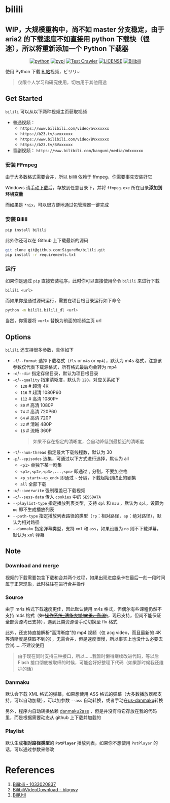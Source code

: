 # bilili

## WIP，大规模重构中，尚不如 master 分支稳定，由于 aria2 的下载速度不如直接用 python 下载快（很迷），所以将重新添加一个 Python 下载器

<p align="center">
   <a href="https://python.org/" target="_blank"><img alt="python" src="https://img.shields.io/badge/Python-3.6|3.7|3.8-green?logo=python"></a>
   <a href="https://pypi.org/project/bilili/" target="_blank"><img src="https://img.shields.io/pypi/v/bilili" alt="pypi"></a>
   <a href="https://github.com/SigureMo/bilili/actions?query=workflow%3A%22Test+Crawler%22" target="_blank"><img alt="Test Crawler" src="https://github.com/SigureMo/bilili/workflows/API%20Test/badge.svg"></a>
   <a href="LICENSE"><img alt="LICENSE" src="https://img.shields.io/github/license/SigureMo/bilili"></a>
   <a href="https://bilibili.com" target="_blank"><img src="https://img.shields.io/badge/bilibili-1eabc9.svg?logo=bilibili&logoColor=white" alt="Bilibili"></a>
</p>

使用 Python 下载 [B 站](https://www.bilibili.com/)视频，ビリリ~

> 仅限个人学习和研究使用，切勿用于其他用途

## Get Started

`bilili` 可以从以下两种视频主页获取视频

-  普通视频：
   -  `https://www.bilibili.com/video/avxxxxxx`
   -  `https://b23.tv/avxxxxxx`
   -  `https://www.bilibili.com/video/BVxxxxxx`
   -  `https://b23.tv/BVxxxxxx`
-  番剧视频： `https://www.bilibili.com/bangumi/media/mdxxxxxx`

### 安装 FFmpeg

由于大多数格式需要合并，所以 bilili 依赖于 ffmpeg，你需要事先安装好它

Windows 请[手动下载](https://ffmpeg.org/download.html)后，存放到任意目录下，并将 `ffmpeg.exe` 所在目录**添加到环境变量**

而如果是 `*nix`，可以很方便地通过包管理器一键完成

### 安装 Bilili

``` bash
pip install bilili
```

此外你还可以在 Github 上下载最新的源码

``` bash
git clone git@github.com:SigureMo/bilili.git
pip install -r requirements.txt
```

### 运行

如果你是通过 `pip` 直接安装程序，此时你可以直接使用命令 `bilili` 来进行下载

```
bilili <url>
```

而如果你是通过源码运行，需要在项目根目录运行如下命令

``` bash
python -m bilili.bilili_dl <url>
```

当然，你需要将 `<url>` 替换为前面的视频主页 url

## Options

`bilili` 还支持很多参数，具体如下

-  `-f`/`--format` 选择下载格式（`flv` or `m4s` or `mp4`），默认为 m4s 格式，注意该参数仅代表下载源格式，所有格式最后均会转为 mp4
-  `-d`/`--dir` 指定存储目录，默认为项目根目录
-  `-q`/`--quality` 指定清晰度，默认为 `120`，对应关系如下
   -  `120` # 超清 4K
   -  `116` # 超清 1080P60
   -  `112` # 高清 1080P+
   -  `80` # 高清 1080P
   -  `74` # 高清 720P60
   -  `64` # 高清 720P
   -  `32` # 清晰 480P
   -  `16` # 流畅 360P
      > 如果不存在指定的清晰度，会自动降低到最接近的清晰度
-  `-t`/`--num-thread` 指定最大下载线程数，默认为 30
-  `-p`/`--episodes` 选集，可通过以下方式进行选择，默认为 all
   -  `<p1>` 单独下某一剧集
   -  `<p1>,<p2>,<p3>,...,<pn>` 即通过 `,` 分割，不要加空格
   -  `<p_start>~<p_end>` 即通过 `~` 分隔，下载起始到终止的剧集
   -  `all` 全部下载
-  `-w`/`--overwrite` 强制覆盖已下载视频
-  `-c`/`--sess-data` 传入 `cookies` 中的 `SESSDATA`
-  `--playlist-type` 指定播放列表类型，支持 `dpl` 和 `m3u` ，默认为 `dpl`，设置为 `no` 即不生成播放列表
-  `--path-type` 指定播放列表路径的类型（`rp`：相对路径，`ap`：绝对路径），默认为相对路径
-  `--danmaku` 指定弹幕类型，支持 `xml` 和 `ass`，如果设置为 `no` 则不下载弹幕，默认为 `xml` 弹幕

## Note

### Download and merge

视频的下载需要包含下载和合并两个过程，如果出现进度条卡在最后一刻一段时间属于正常现象，此时往往在进行合并操作

### Source

由于 m4s 格式下载速度更佳，因此默认使用 m4s 格式，但偶尔有些课程仍然不支持 m4s 格式（~~如 [操作系统\_清华大学(向勇、陈渝)](https://www.bilibili.com/video/BV1js411b7vg)~~，现已支持，但尚不能保证全部资源均已支持），遇到此类资源请手动切换至 flv 格式

此外，还支持直接解析“高清晰度”的 mp4 视频（仅 acg video，而且最新的 4K 等清晰度是获取不到的），无需合并，但是速度很慢，所以事实上也没什么必要去尝试……不建议使用

> 由于现在同时支持三种接口，所以……我暂时懒得继续改进代码，等以后 Flash 接口彻底被取缔的时候，可能会好好整理下代码（如果那时候我还维护的话）

### Danmaku

默认会下载 XML 格式的弹幕，如果想使用 ASS 格式的弹幕（大多数播放器都支持，可以自动加载），可以加参数 `--ass` 自动转换，或者手动在[us-danmaku](https://tiansh.github.io/us-danmaku/bilibili/)转换

另外，程序内自动转换依赖 [danmaku2ass](https://github.com/m13253/danmaku2ass) ，但是并没有将它存放在我的代码里，而是根据需要动态从 github 上下载并加载的

### Playlist

默认生成**相对路径类型**的 **`PotPlayer`** 播放列表，如果你不想使用 `PotPlayer` 的话，可以通过参数来修改

# References

1. [Bilibili - 1033020837](https://github.com/1033020837/Bilibili)
2. [BilibiliVideoDownload - blogwy](https://github.com/blogwy/BilibiliVideoDownload)
3. [BiliUtil](https://github.com/wolfbolin/BiliUtil)
